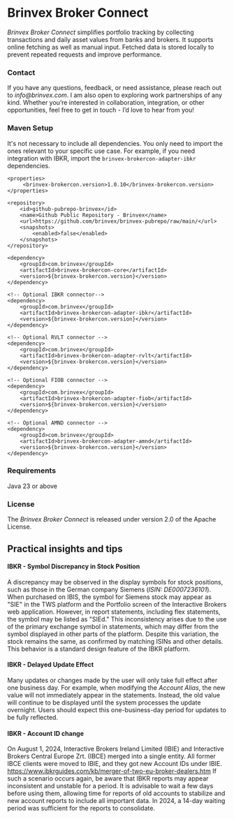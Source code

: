 # Brinvex Broker Connect

_Brinvex Broker Connect_ simplifies portfolio tracking by collecting 
transactions and daily asset values from banks and brokers. 
It supports online fetching as well as manual input.
Fetched data is stored locally to prevent repeated requests and improve performance.

### Contact
If you have any questions, feedback, or need assistance, please reach out to _info@brinvex.com_.
I am also open to exploring work partnerships of any kind. Whether you’re interested in collaboration,
integration, or other opportunities, feel free to get in touch - I’d love to hear from you!

### Maven Setup
It's not necessary to include all dependencies.
You only need to import the ones relevant to your specific use case.
For example, if you need integration with IBKR, 
import the ``brinvex-brokercon-adapter-ibkr`` dependencies.

    <properties>
         <brinvex-brokercon.version>1.0.10</brinvex-brokercon.version>
    </properties>
    
    <repository>
        <id>github-pubrepo-brinvex</id>
        <name>Github Public Repository - Brinvex</name>
        <url>https://github.com/brinvex/brinvex-pubrepo/raw/main/</url>
        <snapshots>
            <enabled>false</enabled>
        </snapshots>
    </repository>

    <dependency>
        <groupId>com.brinvex</groupId>
        <artifactId>brinvex-brokercon-core</artifactId>
        <version>${brinvex-brokercon.version}</version>
    </dependency>

    <!-- Optional IBKR connector-->
    <dependency>
        <groupId>com.brinvex</groupId>
        <artifactId>brinvex-brokercon-adapter-ibkr</artifactId>
        <version>${brinvex-brokercon.version}</version>
    </dependency>

    <!-- Optional RVLT connector -->
    <dependency>
        <groupId>com.brinvex</groupId>
        <artifactId>brinvex-brokercon-adapter-rvlt</artifactId>
        <version>${brinvex-brokercon.version}</version>
    </dependency>

    <!-- Optional FIOB connector -->
    <dependency>
        <groupId>com.brinvex</groupId>
        <artifactId>brinvex-brokercon-adapter-fiob</artifactId>
        <version>${brinvex-brokercon.version}</version>
    </dependency>

    <!-- Optional AMND connector -->
    <dependency>
        <groupId>com.brinvex</groupId>
        <artifactId>brinvex-brokercon-adapter-amnd</artifactId>
        <version>${brinvex-brokercon.version}</version>
    </dependency>


### Requirements

Java 23 or above

### License

The _Brinvex Broker Connect_ is released under version 2.0 of the Apache License.

## Practical insights and tips

#### IBKR - Symbol Discrepancy in Stock Position

A discrepancy may be observed in the display symbols for stock positions, 
such as those in the German company Siemens (_ISIN: DE0007236101_). 
When purchased on IBIS, the symbol for Siemens stock may appear 
as "SIE" in the TWS platform and the Portfolio screen of the Interactive Brokers web application. 
However, in report statements, including flex statements, the symbol may be listed as "SIEd."
This inconsistency arises due to the use of the primary exchange symbol in statements, 
which may differ from the symbol displayed in other parts of the platform. 
Despite this variation, the stock remains the same, as confirmed by matching ISINs and other details. 
This behavior is a standard design feature of the IBKR platform.

#### IBKR - Delayed Update Effect

Many updates or changes made by the user will only take full effect after one business day. 
For example, when modifying the _Account Alias_, the new value will not immediately appear in the statements. 
Instead, the old value will continue to be displayed until the system processes the update overnight. 
Users should expect this one-business-day period for updates to be fully reflected.

#### IBKR - Account ID change
On August 1, 2024, Interactive Brokers Ireland Limited (IBIE) and 
Interactive Brokers Central Europe Zrt. (IBCE) merged into a single entity. 
All former IBCE clients were moved to IBIE, and they got new Account IDs under IBIE.  
https://www.ibkrguides.com/kb/merger-of-two-eu-broker-dealers.htm
If such a scenario occurs again, be aware that IBKR reports may appear 
inconsistent and unstable for a period. It is advisable to wait a few days 
before using them, allowing time for reports of old accounts to stabilize 
and new account reports to include all important data.
In 2024, a 14-day waiting period was sufficient for the reports to consolidate.

